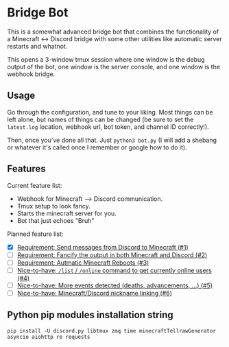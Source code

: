 # Bridge Bot
This is a somewhat advanced bridge bot that combines the functionality of a
Minecraft <-> Discord bridge with some other utilities like automatic server
restarts and whatnot.

This opens a 3-window tmux session where one window is the debug output of the
bot, one window is the server console, and one window is the webhook bridge.

## Usage
Go through the configuration, and tune to your liking. Most things can be left
alone, but names of things can be changed (be sure to set the `latest.log`
location, webhook url, bot token, and channel ID correctly!). 

Then, once you've done all that. Just `python3 bot.py` (I will add a shebang or
whatever it's called once I remember or google how to do it).

## Features
Current feature list:

- Webhook for Minecraft --> Discord communication.
- Tmux setup to look fancy.
- Starts the minecraft server for you.
- Bot that just echoes "Bruh"

Planned feature list:

- [x] [Requirement: Send messages from Discord to Minecraft (#1)](https://github.com/PlotCC/Minecraft-Discord-Bridge/issues/1)
- [ ] [Requirement: Fancify the output in both Minecraft and Discord (#2)](https://github.com/PlotCC/Minecraft-Discord-Bridge/issues/2)
- [ ] [Requirement: Autmatic Minecraft Reboots (#3)](https://github.com/PlotCC/Minecraft-Discord-Bridge/issues/3)
- [ ] [Nice-to-have: `/list` / `/online` command to get currently online users (#4)](https://github.com/PlotCC/Minecraft-Discord-Bridge/issues/4)
- [ ] [Nice-to-have: More events detected (deaths, advancements, ...) (#5)](https://github.com/PlotCC/Minecraft-Discord-Bridge/issues/5)
- [ ] [Nice-to-have: Minecraft/Discord nickname linking (#6)](https://github.com/PlotCC/Minecraft-Discord-Bridge/issues/6)

## Python pip modules installation string
```
pip install -U discord.py libtmux zmq time minecraftTellrawGenerator asyncio aiohttp re requests
```